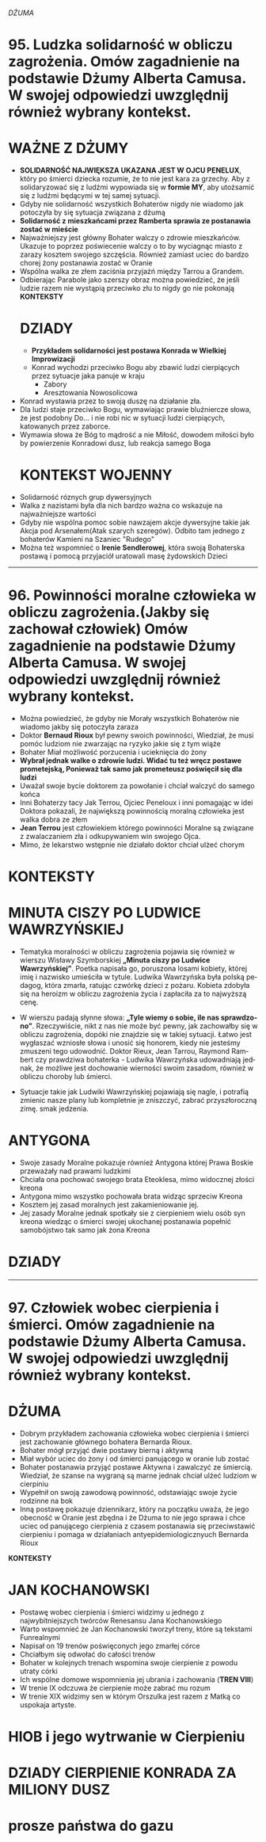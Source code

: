 ###### DŻUMA

# 95. Ludzka solidarność w obliczu zagrożenia. Omów zagadnienie na podstawie Dżumy Alberta Camusa. W swojej odpowiedzi uwzględnij również wybrany kontekst.
 # **WAŻNE  Z DŻUMY**   
 -  **SOLIDARNOŚĆ NAJWIĘKSZA UKAZANA JEST W OJCU PENELUX**, który po śmierci dziecka rozumie, że to nie jest kara za grzechy. Aby z solidaryzować się z ludźmi wypowiada się w **formie MY**, aby utożsamić się z ludźmi będącymi w tej samej sytuacji.
 -  Gdyby nie solidarność wszystkich Bohaterów nigdy nie wiadomo jak potoczyła by się sytuacja związana z dżumą
 - **Solidarność z mieszkańcami przez Ramberta sprawia ze postanawia zostać w mieście**
 - Najważniejszy jest główny Bohater walczy o zdrowie mieszkańców. Ukazuje to poprzez poświecenie walczy o to by wyciagnąc miasto z zarazy kosztem swojego szczęścia. Również zamiast uciec do bardzo chorej żony postanawia zostać w Oranie
 - Wspólna walka ze złem zaciśnia przyjaźń między Tarrou a Grandem.
 - Odbierając Parabole jako szerszy obraz można powiedzieć, że jeśli ludzie razem nie wystąpią przeciwko złu to nigdy go nie pokonają
 **KONTEKSTY**
   # **DZIADY** 
   - **Przykładem solidarności jest postawa Konrada w Wielkiej Improwizacji**
   - Konrad wychodzi przeciwko Bogu aby zbawić ludzi cierpiących przez sytuacje jaka panuje w kraju
	   - Zabory
	   - Aresztowania Nowosolicowa
- Konrad wystawia przez to swoją duszę na działanie zła.
- Dla ludzi staje przeciwko Bogu, wymawiając prawie bluźniercze słowa, że jest podobny Do... i nie robi nic w sytuacji ludzi cierpiących, katowanych przez zaborce.
- Wymawia słowa że Bóg to mądrość a nie Miłość, dowodem miłości było by powierzenie Konradowi dusz, lub reakcja samego Boga 
	# **KONTEKST WOJENNY**
- Solidarność róznych grup dywersyjnych
- Walka z nazistami była dla nich bardzo ważna co wskazuje na najważniejsze wartości 
- Gdyby nie wspólna pomoc sobie nawzajem akcje dywersyjne takie jak Akcja pod Arsenałem(Atak szarych szeregów). Odbito tam jednego z bohaterów Kamieni na Szaniec "Rudego"
- Można też wspomnieć o **Irenie Sendlerowej**, która swoją Bohaterska postawą i pomocą przyjaciół uratowali masę żydowskich Dzieci 
___
# 96. **Powinności moralne człowieka w obliczu zagrożenia.(Jakby się zachował człowiek) Omów zagadnienie na podstawie Dżumy Alberta Camusa. W swojej odpowiedzi uwzględnij również wybrany kontekst.**

 - Można powiedzieć, że gdyby nie Morały wszystkich Bohaterów nie wiadomo jakby się potoczyła zaraza
 - Doktor **Bernaud Rioux** był pewny swoich powinności, Wiedział, że musi pomóc ludziom nie zwarzając na ryzyko jakie się z tym wiąże
 - Bohater Miał możliwość porzucenia i ucieknięcia do żony
 - **Wybrał jednak walke o zdrowie ludzi. Widać tu też wręcz postawe prometejską, Ponieważ tak samo jak prometeusz poświęcił się dla ludzi**
 - Uważał swoje bycie doktorem za powołanie i chciał walczyć do samego końca
 - Inni Bohaterzy tacy Jak Terrou, Ojciec Peneloux i inni pomagając w idei Doktora pokazali, że największą powinnością moralną człowieka jest walka dobra ze złem 
 - **Jean Terrou** jest człowiekiem którego powinności Moralne są związane z zwalaczaniem zła i odkupywaniem win swojego Ojca. 
 - Mimo, że lekarstwo wstępnie nie działało doktor chciał ulżeć chorym

# **KONTEKSTY**

# **MINUTA CISZY PO LUDWICE WAWRZYŃSKIEJ**
- Te­ma­ty­ka mo­ral­no­ści w ob­li­czu za­gro­że­nia po­ja­wia się rów­nież w wierszu Wisławy Szymborskiej **„Minuta ciszy po Ludwice Wawrzyńskiej”**. Po­et­ka na­pi­sa­ła go, po­ru­szo­na lo­sa­mi ko­bie­ty, któ­rej imię i na­zwi­sko umie­ści­ła w ty­tu­le. Lu­dwi­ka Waw­rzyń­ska była pol­ską pe­da­gog, któ­ra zmar­ła, ra­tu­jąc czwór­kę dzie­ci z po­ża­ru. Ko­bie­ta zdo­by­ła się na he­ro­izm w ob­li­czu za­gro­że­nia ży­cia i za­pła­ci­ła za to naj­wyż­szą cenę.
  
 - W wier­szu pa­da­ją słyn­ne sło­wa: **„Tyle wie­my o so­bie, ile nas spraw­dzo­no”**. Rze­czy­wi­ście, nikt z nas nie może być pew­ny, jak za­cho­wał­by się w ob­li­czu za­gro­że­nia, do­pó­ki nie znaj­dzie się w ta­kiej sy­tu­acji. Łatwo jest wy­gła­szać wznio­słe sło­wa i uno­sić się ho­no­rem, kie­dy nie je­ste­śmy zmu­sze­ni tego udo­wod­nić. Dok­tor Rieux, Jean Tar­rou, Ray­mond Ram­bert czy praw­dzi­wa bo­ha­ter­ka - Lu­dwi­ka Waw­rzyń­ska udo­wad­nia­ją jed­nak, że moż­li­we jest do­cho­wa­nie wier­no­ści swo­im za­sa­dom, rów­nież w ob­li­czu cho­ro­by lub śmier­ci.  
   
- Sytuacje takie jak Ludwiki Wawrzyńskiej pojawiają się nagle, i potrafią zmienic  nasze plany lub kompletnie je zniszczyć, zabrać przyszłoroczną zimę. smak jedzenia.
 
# **ANTYGONA**
- Swoje zasady Moralne pokazuje również Antygona której Prawa Boskie przeważały nad prawami ludzkimi 
- Chciała ona pochować swojego brata Eteoklesa, mimo widocznej złości kreona
- Antygona mimo wszystko pochowała brata widząc sprzeciw Kreona
- Kosztem jej zasad moralnych jest zakamieniowanie jej. 
- Jej zasady Moralne jednak spotkały sie z cierpieniem wielu osób syn kreona wiedząc o śmierci swojej ukochanej  postanawia popełnić samobójstwo tak samo jak żona Kreona
# **DZIADY**

___



# 97. Człowiek wobec cierpienia i śmierci. Omów zagadnienie na podstawie Dżumy Alberta Camusa. W swojej odpowiedzi uwzględnij również wybrany kontekst.

# DŻUMA
- Dobrym przykładem zachowania człowieka wobec cierpienia i śmierci jest zachowanie głównego bohatera Bernarda Rioux.
- Bohater mógł przyjąć dwie postawy bierną i aktywną
- Miał wybór uciec do żony i od śmierci panującego w oranie lub zostać
- Bohater postanawia przyjąć postawe Aktywna i zawalczyć ze śmiercią. Wiedział, że szanse na wygraną są marne jednak chciał ulżeć ludziom w cierpiniu
- Wypełnił on swoją zawodową powinność, odstawiając swoje życie rodzinne na bok
- Inną postawę pokazuje dziennikarz, który na początku uważa, że jego obecność w Oranie jest zbędna i że Dżuma to nie jego sprawa i chce uciec od panującego cierpienia z czasem postanawia się przeciwstawić cierpieniu i pomaga w działaniach antyepidemiologicznyuch Bernarda Rioux

**KONTEKSTY**

# **JAN KOCHANOWSKI**

- Postawę wobec cierpienia i śmierci widzimy u jednego z najwybitniejszych twórców Renesansu Jana Kochanowskiego
- Warto wspomnieć że Jan Kochanowski tworzył treny, które są tekstami Funrealnymi
- Napisał on 19 trenów poświęconych jego zmarłej córce
- Chciałbym się odwołać do całości trenów
- Bohater w kolejnych trenach wspomina swoje cierpienie z powodu utraty córki
- Ich wspólne domowe wspomnienia jej ubrania  i zachowania (**TREN VIII**)
- W trenie IX odczuwa że cierpienie może zabrać mu rozum
- W trenie XIX widzimy sen w którym Orszulka jest razem z Matką co uspokaja artyste.

# **HIOB i jego wytrwanie w Cierpieniu**

# **DZIADY CIERPIENIE KONRADA ZA MILIONY DUSZ**

# **prosze państwa do gazu**
